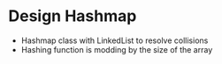 # Design Hashmap
* Hashmap class with LinkedList to resolve collisions
* Hashing function is modding by the size of the array